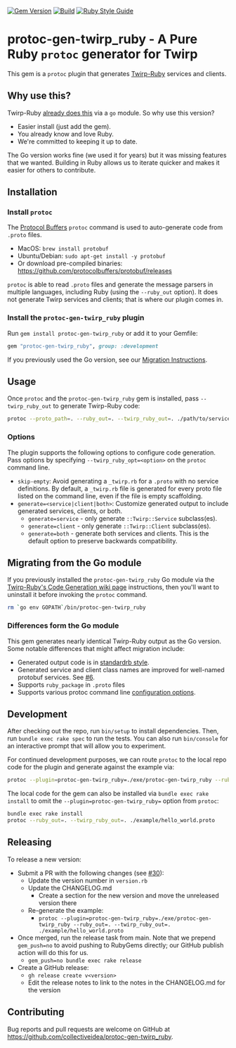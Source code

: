 [![Gem Version](https://img.shields.io/gem/v/protoc-gen-twirp_ruby.svg)](https://rubygems.org/gems/protoc-gen-twirp_ruby)
[![Build](https://github.com/collectiveidea/protoc-gen-twirp_ruby/actions/workflows/main.yml/badge.svg)](https://github.com/collectiveidea/protoc-gen-twirp_ruby/actions/workflows/main.yml)
[![Ruby Style Guide](https://img.shields.io/badge/code_style-standard-brightgreen.svg)](https://github.com/standardrb/standard)

# protoc-gen-twirp_ruby - A Pure Ruby `protoc` generator for Twirp

This gem is a `protoc` plugin that generates [Twirp-Ruby](https://github.com/arthurnn/twirp-ruby) services and clients.

## Why use this? 

Twirp-Ruby [already does this](https://github.com/arthurnn/twirp-ruby/tree/main/protoc-gen-twirp_ruby)
via a `go` module. So why use this version? 

* Easier install (just add the gem).
* You already know and love Ruby.
* We're committed to keeping it up to date.

The Go version works fine (we used it for years) but it was missing features that we wanted. Building in Ruby allows us to iterate quicker and makes it easier for others to contribute.

## Installation

### Install `protoc`

The [Protocol Buffers](https://protobuf.dev) `protoc` command is used to auto-generate code from `.proto` files.

 * MacOS: `brew install protobuf`
 * Ubuntu/Debian: `sudo apt-get install -y protobuf`
 * Or download pre-compiled binaries: https://github.com/protocolbuffers/protobuf/releases

`protoc` is able to read `.proto` files and generate the message parsers in multiple languages, including Ruby (using
the `--ruby_out` option). It does not generate Twirp services and clients; that is where our plugin comes in.

### Install the `protoc-gen-twirp_ruby` plugin
 
Run `gem install protoc-gen-twirp_ruby` or add it to your Gemfile:

```ruby
gem "protoc-gen-twirp_ruby", group: :development
```

If you previously used the Go version, see our [Migration Instructions](#migrating-from-the-go-module).

## Usage

Once `protoc` and the `protoc-gen-twirp_ruby` gem is installed, pass `--twirp_ruby_out` to generate Twirp-Ruby code:

```bash
protoc --proto_path=. --ruby_out=. --twirp_ruby_out=. ./path/to/service.proto
```

### Options

The plugin supports the following options to configure code generation. Pass options by
specifying `--twirp_ruby_opt=<option>` on the `protoc` command line.

 * `skip-empty`: Avoid generating a `_twirp.rb` for a `.proto` with no service definitions. By default, a `_twirp.rb`
   file is generated for every proto file listed on the command line, even if the file is empty scaffolding. 
 * `generate=<service|client|both>`: Customize generated output to include generated services, clients, or both.
   * `generate=service` - only generate `::Twirp::Service` subclass(es).
   * `generate=client` - only generate `::Twirp::Client` subclass(es).
   * `generate=both` - generate both services and clients. This is the default option to preserve
     backwards compatibility.

## Migrating from the Go module

If you previously installed the `protoc-gen-twirp_ruby` Go module via the [Twirp-Ruby's Code Generation wiki page](https://github.com/arthurnn/twirp-ruby/wiki/Code-Generation)
instructions, then you'll want to uninstall it before invoking the `protoc` command.

```bash
rm `go env GOPATH`/bin/protoc-gen-twirp_ruby
```

### Differences form the Go module

This gem generates nearly identical Twirp-Ruby output as the Go version. Some notable differences
that might affect migration include:

 * Generated output code is in [standardrb style](https://github.com/standardrb/standard).
 * Generated service and client class names are improved for well-named protobuf services. See [#6](https://github.com/collectiveidea/protoc-gen-twirp_ruby/pull/6).
 * Supports `ruby_package` in `.proto` files
 * Supports various protoc command line [configuration options](https://github.com/collectiveidea/protoc-gen-twirp_ruby?tab=readme-ov-file#options).


## Development

After checking out the repo, run `bin/setup` to install dependencies. Then, run `bundle exec rake spec` to run the tests. You can also run `bin/console` for an interactive prompt that will allow you to experiment.

For continued development purposes, we can route `protoc` to the local repo code for the plugin and generate against the example via:

```bash
protoc --plugin=protoc-gen-twirp_ruby=./exe/protoc-gen-twirp_ruby --ruby_out=. --twirp_ruby_out=. ./example/hello_world.proto
```

The local code for the gem can also be installed via `bundle exec rake install` to omit the `--plugin=protoc-gen-twirp_ruby=` option from `protoc`:

```bash
bundle exec rake install
protoc --ruby_out=. --twirp_ruby_out=. ./example/hello_world.proto
```

## Releasing

To release a new version:

 * Submit a PR with the following changes (see [#30](https://github.com/collectiveidea/protoc-gen-twirp_ruby/pull/30)):
   * Update the version number in `version.rb`
   * Update the CHANGELOG.md
       * Create a section for the new version and move the unreleased version there
   * Re-generate the example:
       * `protoc --plugin=protoc-gen-twirp_ruby=./exe/protoc-gen-twirp_ruby --ruby_out=. --twirp_ruby_out=. ./example/hello_world.proto`
 * Once merged, run the release task from main. Note that we prepend `gem_push=no` to avoid
   pushing to RubyGems directly; our GitHub publish action will do this for us.
    *  `gem_push=no bundle exec rake release`
 * Create a GitHub release: 
     * `gh release create v<version>`
     * Edit the release notes to link to the notes in the CHANGELOG.md for the version

## Contributing

Bug reports and pull requests are welcome on GitHub at https://github.com/collectiveidea/protoc-gen-twirp_ruby.
